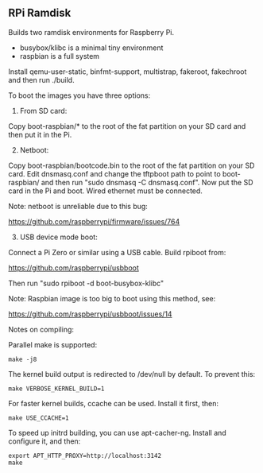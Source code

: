 RPi Ramdisk
-----------

Builds two ramdisk environments for Raspberry Pi.

- busybox/klibc is a minimal tiny environment
- raspbian is a full system

Install qemu-user-static, binfmt-support, multistrap, fakeroot, fakechroot
and then run ./build.


To boot the images you have three options:

1. From SD card:

Copy boot-raspbian/* to the root of the fat partition on your SD card and
then put it in the Pi.

2. Netboot:

Copy boot-raspbian/bootcode.bin to the root of the fat partition on your
SD card. Edit dnsmasq.conf and change the tftpboot path to point to
boot-raspbian/ and then run "sudo dnsmasq -C dnsmasq.conf". Now put the SD
card in the Pi and boot. Wired ethernet must be connected.

Note: netboot is unreliable due to this bug:

https://github.com/raspberrypi/firmware/issues/764

3. USB device mode boot:

Connect a Pi Zero or similar using a USB cable. Build rpiboot from:

https://github.com/raspberrypi/usbboot

Then run "sudo rpiboot -d boot-busybox-klibc"

Note: Raspbian image is too big to boot using this method, see:

https://github.com/raspberrypi/usbboot/issues/14


Notes on compiling:

Parallel make is supported:

    make -j8

The kernel build output is redirected to /dev/null by default. To
prevent this:

    make VERBOSE_KERNEL_BUILD=1

For faster kernel builds, ccache can be used. Install it first, then:

    make USE_CCACHE=1

To speed up initrd building, you can use apt-cacher-ng. Install and
configure it, and then:

    export APT_HTTP_PROXY=http://localhost:3142
    make
